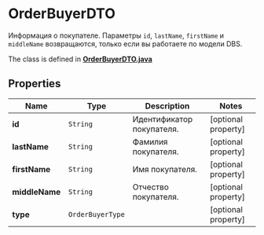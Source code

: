 

# OrderBuyerDTO

Информация о покупателе.  Параметры `id`, `lastName`, `firstName` и `middleName` возвращаются, только если вы работаете по модели DBS. 

The class is defined in **[OrderBuyerDTO.java](../../src/main/java/org/openapitools/model/OrderBuyerDTO.java)**

## Properties

Name | Type | Description | Notes
------------ | ------------- | ------------- | -------------
**id** | `String` | Идентификатор покупателя. |  [optional property]
**lastName** | `String` | Фамилия покупателя. |  [optional property]
**firstName** | `String` | Имя покупателя. |  [optional property]
**middleName** | `String` | Отчество покупателя. |  [optional property]
**type** | `OrderBuyerType` |  |  [optional property]







